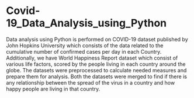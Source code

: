 # Covid-19_Data_Analysis_using_Python
Data analysis using Python is performed on COVID-19 dataset published by John Hopkins University which consists of the data related to the cumulative number of confirmed cases per day in each Country. Additionally, we have World Happiness Report dataset which consist of various life factors, scored by the people living in each country around the globe. The datasets were preprocessed to calculate needed measures and prepare them for analysis. Both the datasets were merged to find if there is any relationship between the spread of the virus in a country and how happy people are living in that country.
